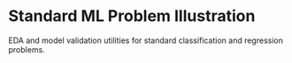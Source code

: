 # Standard ML Problem Illustration
EDA and model validation utilities for standard classification and regression problems. 

